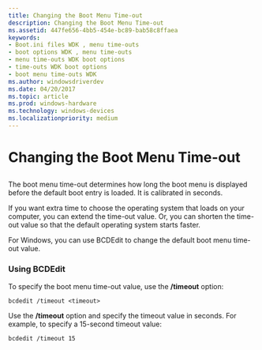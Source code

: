 ```yaml
---
title: Changing the Boot Menu Time-out
description: Changing the Boot Menu Time-out
ms.assetid: 447fe656-4bb5-454e-bc89-bab58c8ffaea
keywords:
- Boot.ini files WDK , menu time-outs
- boot options WDK , menu time-outs
- menu time-outs WDK boot options
- time-outs WDK boot options
- boot menu time-outs WDK
ms.author: windowsdriverdev
ms.date: 04/20/2017
ms.topic: article
ms.prod: windows-hardware
ms.technology: windows-devices
ms.localizationpriority: medium
---
```


# Changing the Boot Menu Time-out


## <span id="ddk_changing_the_boot_menu_time_out_tools"></span><span id="DDK_CHANGING_THE_BOOT_MENU_TIME_OUT_TOOLS"></span>


The boot menu time-out determines how long the boot menu is displayed before the default boot entry is loaded. It is calibrated in seconds.

If you want extra time to choose the operating system that loads on your computer, you can extend the time-out value. Or, you can shorten the time-out value so that the default operating system starts faster.

For Windows, you can use BCDEdit to change the default boot menu time-out value.

### <span id="using_bcdedit"></span><span id="USING_BCDEDIT"></span>Using BCDEdit

To specify the boot menu time-out value, use the **/timeout** option:

```
bcdedit /timeout <timeout>
```

Use the **/timeout** option and specify the timeout value in seconds. For example, to specify a 15-second timeout value:

```
bcdedit /timeout 15
```

 

 





